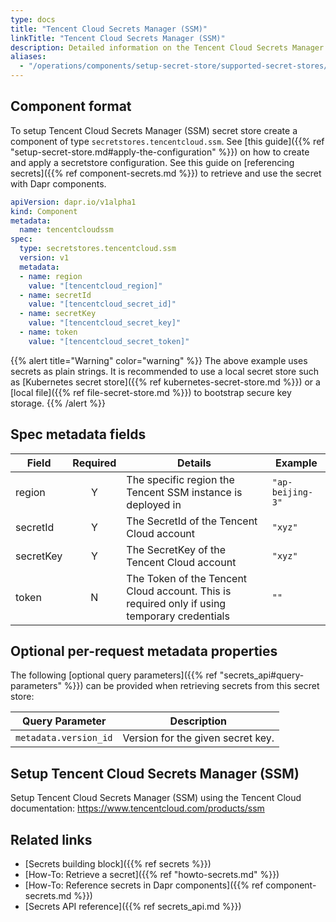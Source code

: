 ```yaml
---
type: docs
title: "Tencent Cloud Secrets Manager (SSM)"
linkTitle: "Tencent Cloud Secrets Manager (SSM)"
description: Detailed information on the Tencent Cloud Secrets Manager (SSM) - secret store component
aliases:
  - "/operations/components/setup-secret-store/supported-secret-stores/tencentcloud-ssm/"
---
```


## Component format

To setup Tencent Cloud Secrets Manager (SSM) secret store create a component of type `secretstores.tencentcloud.ssm`.
See [this guide]({{% ref "setup-secret-store.md#apply-the-configuration" %}}) on how to create and apply a secretstore configuration.
See this guide on [referencing secrets]({{% ref component-secrets.md %}}) to retrieve and use the secret with Dapr components.

```yaml
apiVersion: dapr.io/v1alpha1
kind: Component
metadata:
  name: tencentcloudssm
spec:
  type: secretstores.tencentcloud.ssm
  version: v1
  metadata:
  - name: region
    value: "[tencentcloud_region]"
  - name: secretId
    value: "[tencentcloud_secret_id]"
  - name: secretKey
    value: "[tencentcloud_secret_key]"
  - name: token
    value: "[tencentcloud_secret_token]"
```

{{% alert title="Warning" color="warning" %}}
The above example uses secrets as plain strings.
It is recommended to use a local secret store such as [Kubernetes secret store]({{% ref kubernetes-secret-store.md %}}) or a [local file]({{% ref file-secret-store.md %}}) to bootstrap secure key storage.
{{% /alert %}}

## Spec metadata fields

| Field           | Required | Details                                                          | Example             |
| --------------- | :------: | ---------------------------------------------------------------- | ------------------- |
| region          |    Y     | The specific region the Tencent SSM instance is deployed in      | `"ap-beijing-3"`      |
| secretId        |    Y     | The SecretId of the Tencent Cloud account                        | `"xyz"` |
| secretKey       |    Y     | The SecretKey of the Tencent Cloud account                       | `"xyz"` |
| token           |    N     | The Token of the Tencent Cloud account. This is required only if using temporary credentials | `""`                |

## Optional per-request metadata properties

The following [optional query parameters]({{% ref "secrets_api#query-parameters" %}}) can be provided when retrieving secrets from this secret store:

Query Parameter | Description
--------- | -----------
`metadata.version_id` | Version for the given secret key.

## Setup Tencent Cloud Secrets Manager (SSM)

Setup Tencent Cloud Secrets Manager (SSM) using the Tencent Cloud documentation: https://www.tencentcloud.com/products/ssm

## Related links

- [Secrets building block]({{% ref secrets %}})
- [How-To: Retrieve a secret]({{% ref "howto-secrets.md" %}})
- [How-To: Reference secrets in Dapr components]({{% ref component-secrets.md %}})
- [Secrets API reference]({{% ref secrets_api.md %}})
